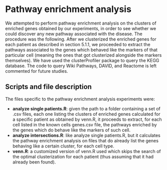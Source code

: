 # Pathway enrichment analysis
We attempted to perform pathway enrichment analysis on the clusters of enriched genes obtained
by our experiments, in order to see whether we could discover any new pathway associated with the disease.
The procedure was the following. After we clusterized the enriched genes for each patient as described in section
5.1.1, we proceeded to extract the pathways associated to the genes which behaved like the markers of that particular
cell (meaning the ones that got clusterized alongside the markers themselves). We have used the clusterProfiler
package to query the KEGG database. The code to query Wiki Pathways, DAVID, and Reactome is left commented
for future studies.

## Scripts and file description
The files specific to the pathway enrichment analysis experiments were:
* **analyze single patients.R**: given the path to a folder containing a set of .csv files, each one listing the clusters
of enriched genes calculated for a specific patient as obtained by venn.R, it proceeds to extract, for each cell
listed in the known cells genes.csv file, the pathways enriched by the genes which do behave like the markers
of such cell.
* **analyze intersections.R**: like analyze single patients.R, but it calculates the pathway enrichment analysis on
files that do already list the genes behaving like a certain cluster, for each cell type.
* **venn.R**: a customized version of venn.R used which skips the search of the optimal clusterization for each
patient (thus assuming that it had already been found).
